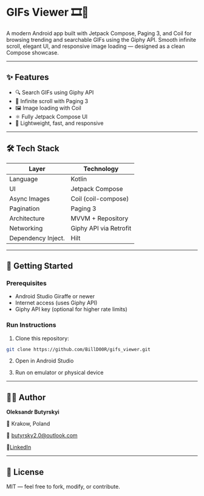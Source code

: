 # GIFs Viewer 🎞️📱

A modern Android app built with Jetpack Compose, Paging 3, and Coil for browsing trending and searchable GIFs using the Giphy API. Smooth infinite scroll, elegant UI, and responsive image loading — designed as a clean Compose showcase.

---

## ✨ Features

- 🔍 Search GIFs using Giphy API
- 🔄 Infinite scroll with Paging 3
- 🖼️ Image loading with Coil
- ⚛️ Fully Jetpack Compose UI
- 🚀 Lightweight, fast, and responsive

---

## 🛠 Tech Stack

| Layer              | Technology                      |
|--------------------|----------------------------------|
| Language           | Kotlin                           |
| UI                 | Jetpack Compose                  |
| Async Images       | Coil (coil-compose)              |
| Pagination         | Paging 3                         |
| Architecture       | MVVM + Repository                |
| Networking         | Giphy API via Retrofit           |
| Dependency Inject. | Hilt                             |

---

## 🚀 Getting Started

### Prerequisites

- Android Studio Giraffe or newer
- Internet access (uses Giphy API)
- Giphy API key (optional for higher rate limits)

### Run Instructions

1. Clone this repository:
```bash
git clone https://github.com/BillD00R/gifs_viewer.git
```

2.	Open in Android Studio

3.	Run on emulator or physical device

---

## 🧑‍💻 Author

**Oleksandr Butyrskyi**

📍 Krakow, Poland

📧 butyrsky2.0@outlook.com

🔗[LinkedIn](https://www.linkedin.com/in/alexander-butyrsky/)

---

## 📄 License

MIT — feel free to fork, modify, or contribute.
